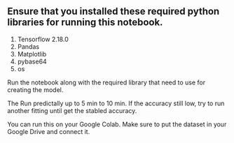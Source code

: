 ## Ensure that you installed these required python libraries for running this notebook.
1. Tensorflow 2.18.0
2. Pandas
3. Matplotlib
4. pybase64
5. os

Run the notebook along with the required library that need to use for creating the model.

The Run predictally up to 5 min to 10 min. If the accuracy still low, try to run another fitting until get the stabled accuracy.

You can run this on your Google Colab. Make sure to put the dataset in your Google Drive and connect it.
